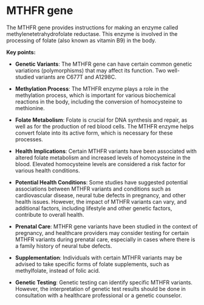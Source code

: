 # MTHFR gene

The MTHFR gene provides instructions for making an enzyme called methylenetetrahydrofolate reductase. This enzyme is involved in the processing of folate (also known as vitamin B9) in the body.

**Key points:**

* **Genetic Variants**: The MTHFR gene can have certain common genetic variations (polymorphisms) that may affect its function. Two well-studied variants are C677T and A1298C.

* **Methylation Process**: The MTHFR enzyme plays a role in the methylation process, which is important for various biochemical reactions in the body, including the conversion of homocysteine to methionine.

* **Folate Metabolism**: Folate is crucial for DNA synthesis and repair, as well as for the production of red blood cells. The MTHFR enzyme helps convert folate into its active form, which is necessary for these processes.

* **Health Implications**: Certain MTHFR variants have been associated with altered folate metabolism and increased levels of homocysteine in the blood. Elevated homocysteine levels are considered a risk factor for various health conditions.

* **Potential Health Conditions**: Some studies have suggested potential associations between MTHFR variants and conditions such as cardiovascular disease, neural tube defects in pregnancy, and other health issues. However, the impact of MTHFR variants can vary, and additional factors, including lifestyle and other genetic factors, contribute to overall health.

* **Prenatal Care**: MTHFR gene variants have been studied in the context of pregnancy, and healthcare providers may consider testing for certain MTHFR variants during prenatal care, especially in cases where there is a family history of neural tube defects.

* **Supplementation**: Individuals with certain MTHFR variants may be advised to take specific forms of folate supplements, such as methylfolate, instead of folic acid.

* **Genetic Testing**: Genetic testing can identify specific MTHFR variants. However, the interpretation of genetic test results should be done in consultation with a healthcare professional or a genetic counselor.

